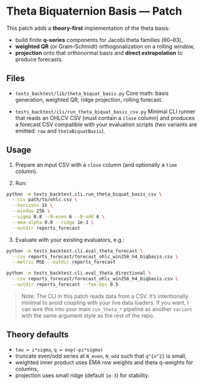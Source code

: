 
# Theta Biquaternion Basis — Patch

This patch adds a **theory-first** implementation of the theta basis:
- build finite **q-series** components for Jacobi theta families (θ0–θ3),
- **weighted QR** (or Gram–Schmidt) orthogonalization on a rolling window,
- **projection** onto that orthonormal basis and **direct extrapolation**
  to produce forecasts.

## Files

- `tests_backtest/lib/theta_biquat_basis.py`
  Core math: basis generation, weighted QR, ridge projection, rolling forecast.

- `tests_backtest/cli/run_theta_biquat_basis_csv.py`
  Minimal CLI runner that reads an OHLCV CSV (must contain a `close` column)
  and produces a forecast CSV compatible with your evaluation scripts
  (two variants are emitted: `raw` and `thetaBiquatBasis`).

## Usage

1) Prepare an input CSV with a `close` column (and optionally a `time` column).

2) Run:
```bash
python -m tests_backtest.cli.run_theta_biquat_basis_csv \
  --csv path/to/ohlc.csv \
  --horizons 1h \
  --window 256 \
  --sigma 0.8 --N-even 6 --N-odd 6 \
  --ema-alpha 0.0 --ridge 1e-3 \
  --outdir reports_forecast
```

3) Evaluate with your existing evaluators, e.g.:
```bash
python -m tests_backtest.cli.eval_theta_forecast \
  --csv reports_forecast/forecast_ohlc_win256_h4_biqbasis.csv \
  --metric MSE --outdir reports_forecast

python -m tests_backtest.cli.eval_theta_directional \
  --csv reports_forecast/forecast_ohlc_win256_h4_biqbasis.csv \
  --outdir reports_forecast --fee-bps 0.5
```

> Note: The CLI in this patch reads data from a CSV. It’s intentionally minimal
> to avoid coupling with your live data loaders. If you want, I can wire this
> into your main `run_theta_*` pipeline as another `variant` with the same
> argument style as the rest of the repo.

## Theory defaults

- `tau = i*sigma`, `q = exp(-pi*sigma)`
- truncate even/odd series at `N_even`, `N_odd` such that `q^{n^2}` is small,
- weighted inner product uses EMA row weights and theta q-weights for columns,
- projection uses small ridge (default `1e-3`) for stability.
